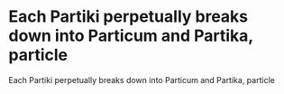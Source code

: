 # Each Partiki perpetually breaks down into Particum and Partika, particle

Each Partiki perpetually breaks down into Particum and Partika, particle